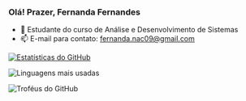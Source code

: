 ### Olá! Prazer, Fernanda Fernandes
 
  - 🌱 Estudante do curso de Análise e Desenvolvimento de Sistemas
  - 📫 E-mail para contato: fernanda.nac09@gmail.com

[![Estatísticas do GitHub](https://github-readme-stats.vercel.app/api?username=Fernandeezz&show_icons=true&theme=radical)](https://github.com/Fernandeezz)

![Linguagens mais usadas](https://github-readme-stats.vercel.app/api/top-langs/?username=Fernandeezz&layout=compact)

![Troféus do GitHub](https://github-profile-trophy.vercel.app/?username=Fernandeezz)



